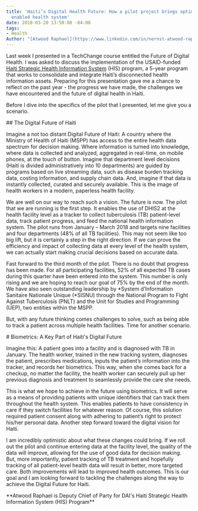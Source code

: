 ```yaml
---
title: 'Haiti’s Digital Health Future: How a pilot project brings optimism for a digitally
  enabled health system'
date: 2018-03-20 13:50:00 -04:00
tags:
- Health
Author: "[Atwood Raphael](https://www.linkedin.com/in/nernst-atwood-raphael-5a46ba6a/)"
---
```


Last week I presented in a TechChange course entitled the Future of Digital Health. I was asked to discuss the implementation of the USAID-funded [Haiti Strategic Health Information System](https://www.dai.com/our-work/projects/haiti-strategic-health-information-system-his-program) (HIS) program, a 5-year program that works to consolidate and integrate Haiti’s disconnected health information assets. Preparing for this presentation gave me a chance to reflect on the past year - the progress we have made, the challenges we have encountered and the future of digital health in Haiti.

<!--more-->

Before I dive into the specifics of the pilot that I presented, let me give you a scenario.

\## The Digital Future of Haiti

Imagine a not too distant Digital Future of Haiti: A country where the Ministry of Health of Haiti (MSPP) has access to the entire health data spectrum for decision making. Where information is turned into knowledge, where data is collected and analyzed, aggregated in real-time, on mobile phones, at the touch of button. Imagine that department level decisions (Haiti is divided administratively into 10 departments) are guided by programs based on live streaming data, such as disease burden tracking data, costing information, and supply chain data. And, imagine if that data is instantly collected, curated and securely available. This is the image of health workers in a modern, paperless health facility.

We are well on our way to reach such a vision. The future is now. The pilot that we are running is the first step. It enables the use of DHIS2 at the health facility level as a tracker to collect tuberculosis (TB) patient-level data, track patient progress, and feed the national health information system. The pilot runs from January – March 2018 and targets nine facilities and four departments (48% of all TB facilities). This may not seem like too big lift, but it is certainly a step in the right direction. If we can prove the efficiency and impact of collecting data at every level of the health system, we can actually start making crucial decisions based on accurate data.

Fast forward to the third month of the pilot. There is no doubt that progress has been made. For all participating facilities, 52% of all expected TB cases during this quarter have been entered into the system. This number is only rising and we are hoping to reach our goal of 75% by the end of the month. We have also seen outstanding leadership by \*System d’Information Sanitaire Nationale Unique (\*SISNU) through the National Program to Fight Against Tuberculosis (PNLT) and the Unit for Studies and Programming (UEP), two entities within the MSPP.

But, with any future thinking comes challenges to solve, such as being able to track a patient across multiple health facilities. Time for another scenario.

\# Biometrics: A Key Part of Haiti's Digital Future

Imagine this: A patient goes into a facility and is diagnosed with TB in January. The health worker, trained in the new tracking system, diagnoses the patient, prescribes medications, inputs the patient’s information into the tracker, and records her biometrics. This way, when she comes back for a checkup, no matter the facility, the health worker can securely pull up her previous diagnosis and treatment to seamlessly provide the care she needs.

This is what we hope to achieve in the future using biometrics. It will serve as a means of providing patients with unique identifiers that can track them throughout the health system. This enables patients to have consistency in care if they switch facilities for whatever reason. Of course, this solution required patient consent along with adhering to patient’s right to protect his/her personal data. Another step forward toward the digital vision for Haiti.

I am incredibly optimistic about what these changes could bring. If we roll out the pilot and continue entering data at the facility level, the quality of the data will improve, allowing for the use of good data for decision making. But, more importantly, patient tracking of TB treatment and hopefully tracking of all patient-level health data will result in better, more targeted care. Both improvements will lead to improved health outcomes. This is our goal and I am looking forward to tackling the challenges along the way to achieve the Digital Future for Haiti.

\*\*Atwood Raphael is Deputy Chief of Party for DAI's Haiti Strategic Health Information System (HIS) Program\*\*